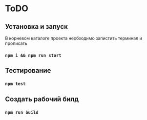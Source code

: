 # ToDO


## Установка и запуск

В корневом каталоге проекта необходимо запистить терминал и прописать

### `npm i && npm run start`

## Тестирование

### `npm test`

## Создать рабочий билд

### `npm run build`

